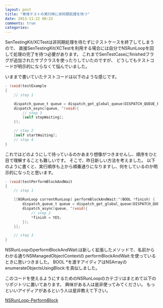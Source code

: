 ```yaml
---
layout: post
title: "単体テストの実行時に非同期処理を待つ"
date: 2013-11-22 00:23
comments: true
categories: 
---
```


SenTestingKit/XCTestは非同期処理を待たずにテストケースを終了してしまうので、
直接SenTestingKit/XCTestを利用する場合には自分でNSRunLoopを回して処理の完了を待つ必要があります。
これまでSenTestCaseにfinishedフラグが追加されたサブクラスを使ったりしていたのですが、
どうしてもテストコードが明示的にならなくて悩んでいました。

いままで書いていたテストコードは以下のような感じです。

```objectivec
- (void)testExample
{
    // step 1

    dispatch_queue_t queue = dispatch_get_global_queue(DISPATCH_QUEUE_PRIORITY_DEFAULT, 0);
    dispatch_async(queue, ^(void){
        // step 3
        [self stopWaiting];
    });

    // step 2
    [self startWaiting];
    // step 4
}
```

これではどのようにして待っているのかあまり想像がつきませんし、順序をひと目で理解することも難しいです。
そこで、昨日新しい方法を考えました。
以下のように書くと、実行順序も上から順番通りになりますし、何をしているのか明示的になったと思います。

```objectivec
- (void)testPerformBlockAndWait
{
    // step 1

    [[NSRunLoop currentRunLoop] performBlockAndWait:^(BOOL *finish) {
        dispatch_queue_t queue = dispatch_get_global_queue(DISPATCH_QUEUE_PRIORITY_DEFAULT, 0);
        dispatch_async(queue, ^(void){
            // step 2
            *finish = YES;
        });
    }];

    // step 3
}
```

NSRunLoopのperformBlockAndWait:は新しく拡張したメソッドで、名前からわかる通りNSManagedObjectContextの
performBlockAndWait:を使っているときに思いつきました。
BOOL *を渡すアイディアはNSArrayのenumerateObjectsUsingBlock:を真似しました。

このコードを使えるようにするためのNSRunLoopのカテゴリはまとめて以下のリポジトリに置いてあります。
興味がある人は是非使ってみてください。
もっといいアイディアがあるという人は是非教えて下さい。

[NSRunLoop-PerformBlock](https://github.com/ishkawa/NSRunLoop-PerformBlock)


